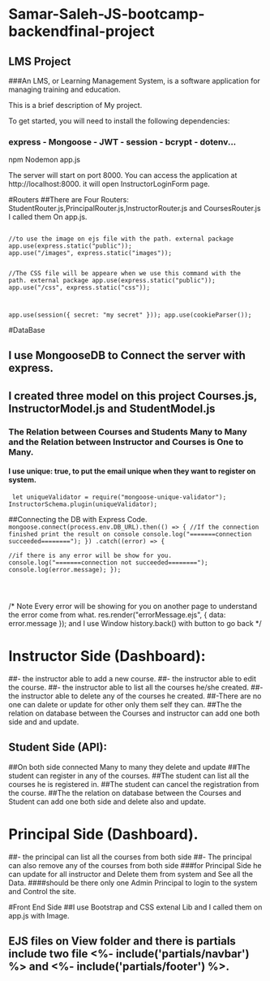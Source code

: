 # Samar-Saleh-JS-bootcamp-backendfinal-project
## LMS Project 
###An LMS, or Learning Management System, is a software application for managing training and education.

This is a brief description of My project.

To get started, you will need to install the following dependencies:
### express - Mongoose - JWT - session - bcrypt - dotenv...

npm Nodemon app.js

The server will start on port 8000. You can access the application at http://localhost:8000.
it will open InstructorLoginForm page.

#Routers 
##There are Four Routers: StudentRouter.js,PrincipalRouter.js,InstructorRouter.js and CoursesRouter.js I called them On app.js.

<code>
//to use the image on ejs file with the path. external package 
app.use(express.static("public"));
app.use("/images", express.static("images"));


//The CSS file will be appeare when we use this command with the path. external package 
app.use(express.static("public"));
app.use("/css", express.static("css"));

app.use(session({ secret: "my secret" })); 
app.use(cookieParser()); 
</code>


#DataBase
## I use MongooseDB to Connect the server with express.
## I created three model on this project Courses.js, InstructorModel.js and StudentModel.js 
### The Relation between Courses and Students Many to Many and the Relation between Instructor and Courses is One to Many.
#### I use  unique: true, to put the email unique when they want to register on system.
<code> let uniqueValidator = require("mongoose-unique-validator"); InstructorSchema.plugin(uniqueValidator); </code>

##Connecting the DB with Express Code.
<code>
 mongoose.connect(process.env.DB_URL).then(() => { 
  //If the connection finished print the result on console
  console.log("=======connection succeeded========");
}) 
.catch((error) => {  
  //if there is any error will be show for you.
  console.log("=======connection not succeeded========");
  console.log(error.message);
});   
 
 </code>
 
 /* Note Every error will be showing for you on another page
 to understand the error come from what.
 res.render("errorMessage.ejs", { data: error.message });
and I use Window history.back() with button to go back 
*/

# Instructor Side (Dashboard):
##- the instructor  able to add a new course.
##- the instructor  able to edit the course.
##- the instructor  able to list all the courses he/she created.
##- the instructor  able to delete any of the courses he created.
##-There are no one can dalete or update for other only them self they can.
##The the relation on database between the Courses and instructor can add one both side and and update.

## Student Side (API):
##On both side connected Many to many they delete and update 
##The student can register in any of the courses. 
##The student can list all the courses he is registered in.
##The student can cancel the registration from the course.
##The the relation on database between the Courses and Student can add one both side and delete also and update.

# Principal Side (Dashboard).
##- the principal can list all the courses from both side 
##- The principal can also remove any of the courses from both side 
###for Principal Side he can update for all instructor and Delete them from system and See all the Data.
####should be there only one Admin Principal to login to the system and Control the site.

#Front End Side
##I use Bootstrap and CSS extenal Lib and I called them on app.js with Image.
## EJS files on View folder and there is partials include two file   <%- include('partials/navbar') %> and  <%- include('partials/footer') %>.















 
